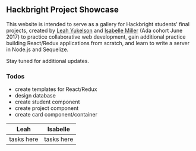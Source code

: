 ## Hackbright Project Showcase

This website is intended to serve as a gallery for Hackbright students' final projects, created by [Leah Yukelson](https://github.com/leahyukelson) and [Isabelle Miller](https://github.com/sloloris) (Ada cohort June 2017) to practice collaborative web development, gain additional practice building React/Redux applications from scratch, and learn to write a server in Node.js and Sequelize.

Stay tuned for additional updates.

### Todos

* create templates for React/Redux
* design database
* create student component
* create project component
* create card component/container

| Leah                            | Isabelle                        | 
|---------------------------------|---------------------------------|
| tasks here                      | tasks here                      |